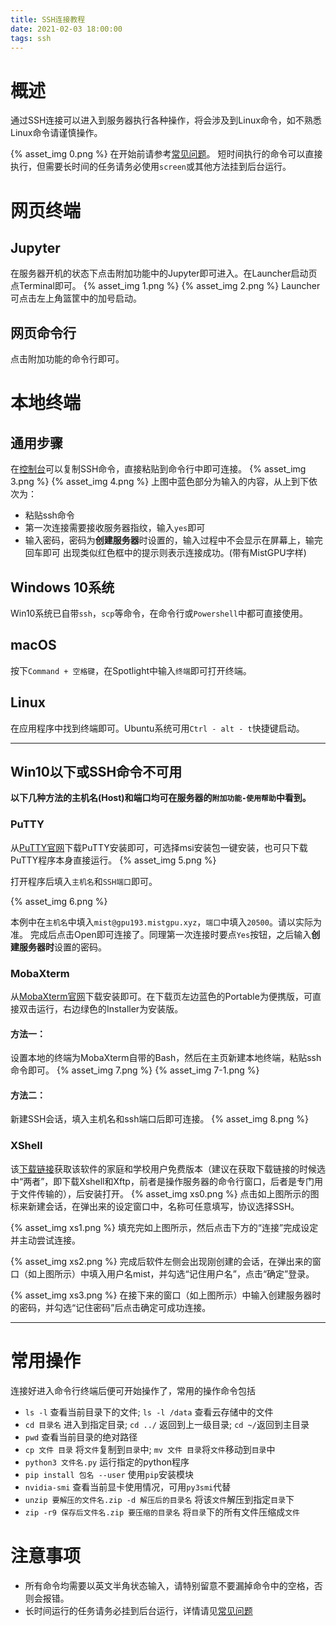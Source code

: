```yaml
---
title: SSH连接教程
date: 2021-02-03 18:00:00
tags: ssh
---
```

# 概述
通过SSH连接可以进入到服务器执行各种操作，将会涉及到Linux命令，如不熟悉Linux命令请谨慎操作。

{% asset_img 0.png %}
在开始前请参考[常见问题](https://www.mistgpu.com/faq/)。
短时间执行的命令可以直接执行，但需要长时间的任务请务必使用`screen`或其他方法挂到后台运行。
# 网页终端
## Jupyter
在服务器开机的状态下点击附加功能中的Jupyter即可进入。在Launcher启动页点Terminal即可。
{% asset_img 1.png %}
{% asset_img 2.png %}
Launcher可点击左上角篮筐中的加号启动。
## 网页命令行
点击附加功能的命令行即可。
# 本地终端
## 通用步骤
在[控制台](https://www.mistgpu.com/user/)可以复制SSH命令，直接粘贴到命令行中即可连接。
{% asset_img 3.png %}
{% asset_img 4.png %}
上图中蓝色部分为输入的内容，从上到下依次为：
- 粘贴ssh命令
- 第一次连接需要接收服务器指纹，输入`yes`即可
- 输入密码，密码为**创建服务器**时设置的，输入过程中不会显示在屏幕上，输完回车即可
出现类似红色框中的提示则表示连接成功。(带有MistGPU字样)
## Windows 10系统
Win10系统已自带`ssh`，`scp`等命令，在命令行或`Powershell`中都可直接使用。
## macOS
按下`Command + 空格键`，在Spotlight中输入`终端`即可打开终端。
## Linux
在应用程序中找到终端即可。Ubuntu系统可用`Ctrl - alt - t`快捷键启动。

---
## Win10以下或SSH命令不可用

**以下几种方法的主机名(Host)和端口均可在服务器的`附加功能-使用帮助`中看到。**

### PuTTY
从[PuTTY官网](https://www.chiark.greenend.org.uk/~sgtatham/putty/latest.html)下载PuTTY安装即可，可选择msi安装包一键安装，也可只下载PuTTY程序本身直接运行。
{% asset_img 5.png %}

打开程序后填入`主机名`和`SSH端口`即可。

{% asset_img 6.png %}

本例中在`主机名`中填入`mist@gpu193.mistgpu.xyz`，`端口`中填入`20500`。请以实际为准。
完成后点击Open即可连接了。同理第一次连接时要点`Yes`按钮，之后输入**创建服务器时**设置的密码。
### MobaXterm
从[MobaXterm官网](https://mobaxterm.mobatek.net/download-home-edition.html)下载安装即可。在下载页左边蓝色的Portable为便携版，可直接双击运行，右边绿色的Installer为安装版。
#### 方法一：
设置本地的终端为MobaXterm自带的Bash，然后在主页新建本地终端，粘贴ssh命令即可。
{% asset_img 7.png %}
{% asset_img 7-1.png %}
#### 方法二：
新建SSH会话，填入主机名和ssh端口后即可连接。
{% asset_img 8.png %}
### XShell
该[下载链接](https://www.netsarang.com/zh/free-for-home-school/)获取该软件的家庭和学校用户免费版本（建议在获取下载链接的时候选中“两者”，即下载Xshell和Xftp，前者是操作服务器的命令行窗口，后者是专门用于文件传输的），后安装打开。
{% asset_img xs0.png %}
点击如上图所示的图标来新建会话，在弹出来的设定窗口中，名称可任意填写，协议选择SSH。

{% asset_img xs1.png %}
填充完如上图所示，然后点击下方的“连接”完成设定并主动尝试连接。

{% asset_img xs2.png %}
完成后软件左侧会出现刚创建的会话，在弹出来的窗口（如上图所示）中填入用户名mist，并勾选“记住用户名”，点击“确定”登录。

{% asset_img xs3.png %}
在接下来的窗口（如上图所示）中输入创建服务器时的密码，并勾选“记住密码”后点击确定可成功连接。

---
# 常用操作
连接好进入命令行终端后便可开始操作了，常用的操作命令包括
- `ls -l` 查看当前目录下的文件; `ls -l /data` 查看云存储中的文件
- `cd 目录名` 进入到指定目录; `cd ../` 返回到上一级目录; `cd ~/`返回到主目录
- `pwd` 查看当前目录的绝对路径
- `cp 文件 目录` 将`文件`复制到`目录`中; `mv 文件 目录`将`文件`移动到`目录`中
- `python3 文件名.py` 运行指定的python程序
- `pip install 包名 --user` 使用`pip`安装模块
- `nvidia-smi` 查看当前显卡使用情况，可用`py3smi`代替
- `unzip 要解压的文件名.zip -d 解压后的目录名` 将该`文件`解压到指定`目录`下
- `zip -r9 保存后文件名.zip 要压缩的目录名` 将`目录`下的所有文件压缩成`文件`

# 注意事项
- 所有命令均需要以英文半角状态输入，请特别留意不要漏掉命令中的空格，否则会报错。
- 长时间运行的任务请务必挂到后台运行，详情请见[常见问题](https://mistgpu.com/faq)